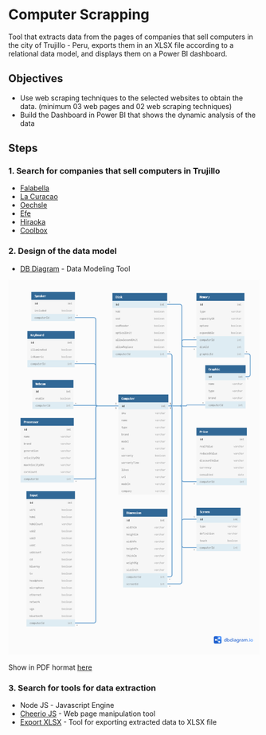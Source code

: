 <!--
Created: Thu Nov 18 2021 12:56:11 GMT-0400 (hora de Bolivia)
Modified: Thu Nov 18 2021 16:20:36 GMT-0400 (hora de Bolivia)
-->

# Computer Scrapping

Tool that extracts data from the pages of companies that sell computers in the city of Trujillo - Peru, exports them in an XLSX file according to a relational data model, and displays them on a Power BI dashboard.

## Objectives

* Use web scraping techniques to the selected websites to obtain the data. (minimum 03 web pages and 02 web scraping techniques)
* Build the Dashboard in Power BI that shows the dynamic analysis of the data

## Steps

### 1. Search for companies that sell computers in Trujillo

* [Falabella](https://www.falabella.com.pe/)
* [La Curacao](https://www.lacuracao.pe/)
* [Oechsle](https://www.oechsle.pe/)
* [Efe](https://www.efe.com.pe/)
* [Hiraoka](https://hiraoka.com.pe/)
* [Coolbox](https://www.coolbox.pe/)

### 2. Design of the data model

* [DB Diagram](https://dbdiagram.io/) - Data Modeling Tool

![datamodel](https://raw.githubusercontent.com/MichaellAlavedraMunayco/computer-scrapping/main/.github/images/computers.database.png)

Show in PDF hormat [here](https://raw.githubusercontent.com/MichaellAlavedraMunayco/computer-scrapping/main/.github/docs/computers.database.pdf)

### 3. Search for tools for data extraction

* Node JS - Javascript Engine
* [Cheerio JS](https://www.npmjs.com/package/cheerio) - Web page manipulation tool
* [Export XLSX](https://www.npmjs.com/package/export-xlsx) - Tool for exporting extracted data to XLSX file
